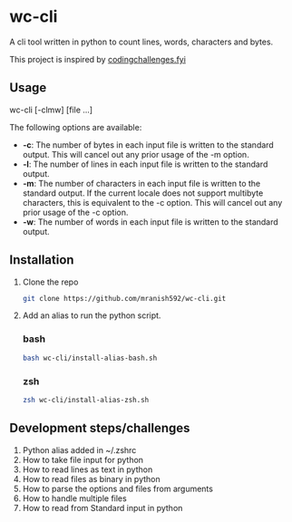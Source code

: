 # wc-cli
A cli tool written in python to count lines, words, characters and bytes.

This project is inspired by [codingchallenges.fyi](https://codingchallenges.fyi/challenges/challenge-wc)

## Usage
wc-cli [-clmw] [file ...]

The following options are available:
        
- **-c**: The number of bytes in each input file is written to the standard output. This will cancel out any prior usage of the -m option.
- **-l**: The number of lines in each input file is written to the standard output.
- **-m**: The number of characters in each input file is written to the standard output. If the current locale does not support multibyte characters, this is equivalent to the -c option. This will cancel out any prior usage of the -c option.
- **-w**: The number of words in each input file is written to the standard output.

## Installation
1. Clone the repo
    ```bash
    git clone https://github.com/mranish592/wc-cli.git
    ```

2. Add an alias to run the python script.
    ### bash
    ```bash
    bash wc-cli/install-alias-bash.sh
    ```

    ### zsh
    ```bash
    zsh wc-cli/install-alias-zsh.sh
    ```

## Development steps/challenges
1. Python alias added in ~/.zshrc
2. How to take file input for python 
3. How to read lines as text in python
4. How to read files as binary in python
5. How to parse the options and files from arguments
6. How to handle multiple files
7. How to read from Standard input in python
